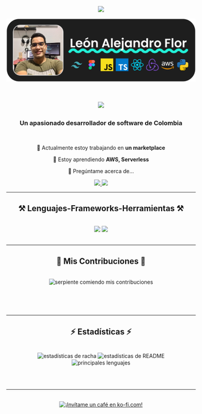 <p align="center">
    <img src="https://visitor-badge.laobi.icu/badge?page_id=Leon-Flor.Leon-Flor" />
</p>

<picture>
    <img src="https://github.com/Leon-Flor/Leon-Flor/blob/5d95617de16cb7213fd01aed33431564891af01c/BANNER.png?raw=true" alt="banner with my photo" />
</picture>

<h1 align="center">
    <img src="https://readme-typing-svg.herokuapp.com/?font=Righteous&size=35&center=true&vCenter=true&width=500&height=70&duration=4000&lines=¡Hola!+👋;¡Soy+León+Flor!;" />
</h1>

<h3 align="center">Un apasionado desarrollador de software de Colombia</h3>

<br/>

<div align="center">
 
 🔭 Actualmente estoy trabajando en **un marketplace**
 
 🌱 Estoy aprendiendo **AWS, Serverless**

💬 Pregúntame acerca de...

 </div>
 
<div align="center"> 
  <a href="mailto:lflorsandoval@gmail.com">
    <img src="https://img.shields.io/badge/Gmail-333333?style=for-the-badge&logo=gmail&logoColor=red" />
  </a>
  <a href="https://linkedin.com/in/pedro-sales-muniz" target="_blank">
    <img src="https://img.shields.io/badge/LinkedIn-0077B5?style=for-the-badge&logo=linkedin&logoColor=white" target="_blank" />
  </a>
</div>

<hr/>
 
<h2 align="center">⚒️ Lenguajes-Frameworks-Herramientas ⚒️</h2>
<br/>
<div align="center">
    <img src="https://skillicons.dev/icons?i=react,bootstrap,mui,html,css,vscode,github,figma,tailwind,git,r" />
    <img src="https://skillicons.dev/icons?i=nodejs,python,javascript,typescript,express,firebase,mongodb,c,java,nextjs,mysql,flask" /><br>
</div>

<br/>
<hr/>

<div align="center">
  <h2>🐍 Mis Contribuciones 🐍</h2>
  <br>
  <img alt="serpiente comiendo mis contribuciones" src="https://raw.githubusercontent.com/Leon-Flor/Leon-Flor/output/github-contribution-grid-snake.svg" />
  
  <br/><br/><br/>
</div>

<hr/>

<h2 align="center">⚡ Estadísticas ⚡</h2>
<br>
<div align=center>
  <img width=390 src="https://github-readme-streak-stats-Leon-Flor.vercel.app/?user=Leon-Flor&count_private=true&theme=react&border_radius=10" alt="estadísticas de racha"/>
  <img width=390 src="https://github-readme-stats-Leon-Flor.vercel.app/api?username=Leon-Flor&count_private=true&show_icons=true&theme=react&rank_icon=github&border_radius=10" alt="estadísticas de README" />
  <br/>
  <img width=325 align="center" src="https://github-readme-stats-Leon-Flor.vercel.app/api/top-langs/?username=Leon-Flor&hide=HTML&langs_count=8&layout=compact&theme=react&border_radius=10&size_weight=0.5&count_weight=0.5&exclude_repo=github-readme-stats" alt="principales lenguajes" />
</div>

<br/><br/>

<hr/>

<br/>

<div align="center">
<a href='https://ko-fi.com/V7V4RAK9C' target='_blank'><img height='64' style='border:0px;height:64px;' src='https://storage.ko-fi.com/cdn/kofi1.png?v=3' border='0' alt='¡Invítame un café en ko-fi.com!' /></a>
</div>

<br/>
